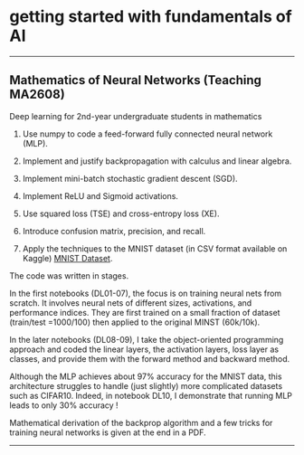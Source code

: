 
# getting started with fundamentals of AI

-----

## Mathematics of Neural Networks (Teaching MA2608)

Deep learning for 2nd-year undergraduate students in mathematics

1. Use numpy to code a feed-forward fully connected neural network (MLP).

2. Implement and justify backpropagation with calculus and linear algebra.

3. Implement mini-batch stochastic gradient descent (SGD).

4. Implement ReLU and Sigmoid activations.

5. Use squared loss (TSE) and cross-entropy loss (XE).

6. Introduce confusion matrix, precision, and recall.

7. Apply the techniques to the MNIST dataset (in CSV format available on Kaggle) [MNIST Dataset](https://www.kaggle.com/datasets/oddrationale/mnist-in-csv).

The code was written in stages.

In the first notebooks (DL01-07), the focus is on training neural nets from scratch. It involves neural nets of different sizes, activations, and performance indices. They are first trained on a small fraction of dataset (train/test =1000/100) then applied to the original MINST (60k/10k). 

In the later notebooks (DL08-09), I take the object-oriented programming approach and coded the linear layers, the activation layers, loss layer as classes, and provide them with the forward method and backward method.

Although the MLP achieves about 97% accuracy for the MNIST data, this architecture struggles to handle (just slightly) more complicated datasets such as CIFAR10. Indeed, in notebook DL10, I demonstrate that running MLP leads to only 30% accuracy !

Mathematical derivation of the backprop algorithm and a few tricks for training neural networks is given at the end in a PDF.  


-----
